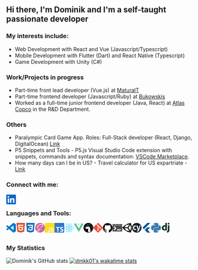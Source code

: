 ## Hi there, I'm Dominik and I'm a self-taught passionate developer

### My interests include: 
- Web Development with React and Vue (Javascript/Typescript)
- Mobile Development with Flutter (Dart) and React Native (Typescript)
- Game Development with Unity (C#)

### Work/Projects in progress
- Part-time front lead developer (Vue.js) at [MaturaIT](https://www.maturait.pl/)
- Part-time frontend developer (Javascript/Ruby) at [Bukowskis](https://www.bukowskis.com/en)
- Worked as a full-time junior frontend developer (Java, React) at [Atlas Copco](https://www.atlascopcogroup.com/en) in the R&D Department.

### Others
- Paralympic Card Game App. Roles: Full-Stack developer (React, Django, DigitalOcean) [Link](https://igrzyskaparaolimpijskie.pl/)
- P5 Snippets and Tools - P5.js Visual Studio Code extension with snippets, commands and syntax documentation: [VSCode Marketplace](https://marketplace.visualstudio.com/items?itemName=Dominikasinski.p5-snippets-and-tools).
- How many days can I be in US? - Travel calculator for US expartriate - [Link](https://www.howmanydayscanibeinus.com/) 

### Connect with me:

[<img align="left" alt="Visual Studio Code" width="26px" src="/assets/linkedin.svg" />][linkedin]

<br />

### Languages and Tools:
<img align="left" alt="Visual Studio Code" width="26px" src="/assets/visualstudiocode.svg" />
<img align="left" alt="HTML5" width="26px" src="/assets/html5.svg" />
<img align="left" alt="CSS3" width="26px" src="/assets/css3.svg" />
<img align="left" alt="Sass" width="26px" src="/assets/sass.svg" />
<img align="left" alt="JavaScript" width="26px" src="/assets/javascript.svg" />
<img align="left" alt="TypeScript" width="26px" src="/assets/typescript.svg" />
<img align="left" alt="React" width="26px" src="/assets/react.svg" />
<img align="left" alt="Vue" width="26px" src="/assets/vue.svg" />
<img align="left" alt="Deno" width="26px" src="/assets/deno.svg" />
<img align="left" alt="Git" width="26px" src="/assets/git.svg" />
<img align="left" alt="GitHub" width="26px" src="/assets/github.svg" />
<img align="left" alt="Terminal" width="26px" src="/assets/windowsterminal.svg" />
<img align="left" alt="Unity" width="26px" src="/assets/unity.svg" />
<img align="left" alt="Cypress" width="26px" src="/assets/cypress.svg" />
<img align="left" alt="Flutter" width="26px" src="/assets/flutter.svg" />
<img align="left" alt="Python" width="26px" src="/assets/python.svg" />
<img align="left" alt="Django" width="26px" src="/assets/django.svg" />


<br />
<br />

### My Statistics
![Dominik's GitHub stats](https://github-readme-stats.vercel.app/api?username=dmkk01)
[![dmkk01's wakatime stats](https://github-readme-stats.vercel.app/api/wakatime?username=@Dmkk01)](https://wakatime.com/@Dmkk01)



[linkedin]: https://www.linkedin.com/in/dominik-lasinski/
